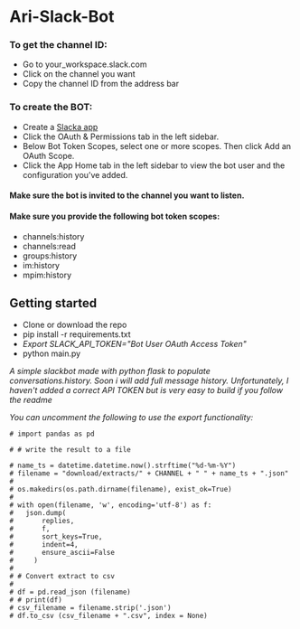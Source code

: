 # Ari-Slack-Bot

### To get the channel ID:
- Go to your_workspace.slack.com
- Click on the channel you want
- Copy the channel ID from the address bar

### To create the BOT:
- Create a [Slacka app](https://api.slack.com/apps/new)
- Click the OAuth & Permissions tab in the left sidebar.
- Below Bot Token Scopes, select one or more scopes. Then click Add an OAuth Scope.
- Click the App Home tab in the left sidebar to view the bot user and the configuration you’ve added.

#### Make sure the bot is invited to the channel you want to listen.
#### Make sure you provide the following bot token scopes:
- channels:history
- channels:read
- groups:history
- im:history
- mpim:history

## Getting started
- Clone or download the repo 
- pip install -r requirements.txt
- *Export SLACK_API_TOKEN="Bot User OAuth Access Token"*
- python main.py

_A simple slackbot made with python flask to populate conversations.history. Soon i will add full message history.
Unfortunately, I haven't added a correct API TOKEN but is very easy to build if you follow the readme_

*You can uncomment the following to use the export functionality:*

```# import pandas as pd```

```      
# # write the result to a file

# name_ts = datetime.datetime.now().strftime("%d-%m-%Y")
# filename = "download/extracts/" + CHANNEL + " " + name_ts + ".json"
#
# os.makedirs(os.path.dirname(filename), exist_ok=True)
#
# with open(filename, 'w', encoding='utf-8') as f:
#   json.dump(
#       replies,
#       f,
#       sort_keys=True,
#       indent=4,
#       ensure_ascii=False
#     )
#
# # Convert extract to csv
#
# df = pd.read_json (filename)
# # print(df)
# csv_filename = filename.strip('.json')
# df.to_csv (csv_filename + ".csv", index = None)
```
